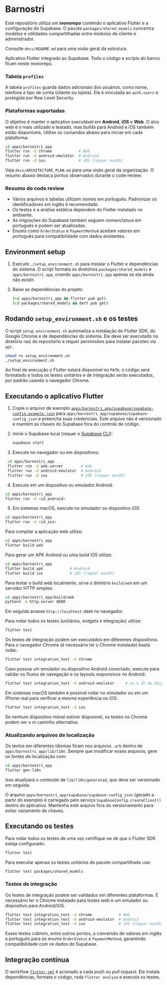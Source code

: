 # Barnostri

Este repositório utiliza um **monorepo** contendo o aplicativo Flutter e a
configuração do Supabase. O pacote `packages/shared_models` concentra modelos e
utilidades compartilhadas entre módulos de cliente e administrador.

Consulte `docs/README.md` para uma visão geral da estrutura.

Aplicativo Flutter integrado ao Supabase. Todo o código e scripts do banco ficam neste monorepo.

### Tabela `profiles`

A tabela `profiles` guarda dados adicionais dos usuários, como nome, telefone e tipo de conta (cliente ou lojista). Ela é vinculada ao `auth.users` e protegida por Row Level Security.

### Plataformas suportadas

O objetivo é manter o aplicativo executável em **Android**, **iOS** e **Web**. O alvo web é o mais utilizado e testado, mas builds para Android e iOS também estão disponíveis. Utilize os comandos abaixo para iniciar em cada plataforma:

```bash
cd apps/barnostri_app
flutter run -d chrome            # Web
flutter run -d android-emulator  # Android
flutter run -d ios               # iOS (requer macOS)
```


Veja `docs/ARCHITECTURE_PLAN.md` para uma visão geral da organização. O resumo abaixo destaca pontos observados durante o code review.

### Resumo do code review

- Vários arquivos e tabelas utilizam nomes em português. Padronizar os identificadores em inglês é recomendado.
- Os testes e a análise estática dependem do Flutter instalado no ambiente.
- As migrações do Supabase também seguem nomenclatura em português e podem ser atualizadas.
- Enums como `OrderStatus` e `PaymentMethod` aceitam valores em português para compatibilidade com dados existentes.

## Environment setup

1. Execute `./setup_environment.sh` para instalar o Flutter e dependências do sistema. O script formata os diretórios `packages/shared_models` e `apps/barnostri_app`, criando `apps/barnostri_app` apenas se ela ainda não existir.
2. Baixe as dependências do projeto:

   ```bash
   (cd apps/barnostri_app && flutter pub get)
   (cd packages/shared_models && dart pub get)
   ```

## Rodando `setup_environment.sh` e os testes

O script `setup_environment.sh` automatiza a instalação do Flutter SDK, do Google Chrome e de dependências do sistema. Ele deve ser executado no diretório raiz do repositório e requer permissões para instalar pacotes via `apt`.

```bash
chmod +x setup_environment.sh
./setup_environment.sh
```

Ao final da execução o Flutter estará disponível no `PATH`, o código será formatado e todos os testes unitários e de integração serão executados, por padrão usando o navegador Chrome.

## Executando o aplicativo Flutter

1. Copie o arquivo de exemplo [`apps/barnostri_app/supabase/supabase-config.example.json`](apps/barnostri_app/supabase/supabase-config.example.json)
   para `apps/barnostri_app/supabase/supabase-config.json` e preencha suas credenciais.
   Este arquivo não é versionado e mantém as chaves do Supabase fora do controle de código.
2. Inicie o Supabase local (requer o [Supabase CLI](https://supabase.com/docs/guides/cli)):

   ```bash
   supabase start
   ```
3. Execute no navegador ou em dispositivos:

 ```bash
  cd apps/barnostri_app
  flutter run -d web-server        # web
  flutter run -d android-emulator  # Android
  flutter run -d ios               # iOS (requer macOS)
  ```
4. Execute em um dispositivo ou emulador Android:

```bash
cd apps/barnostri_app
flutter run -d <id_android>
```
5. Em sistemas macOS, execute no simulador ou dispositivo iOS:

```bash
cd apps/barnostri_app
flutter run -d <id_ios>
```

Para compilar a aplicação web utilize:

```bash
cd apps/barnostri_app
flutter build web
```

Para gerar um APK Android ou uma build iOS utilize:

```bash
cd apps/barnostri_app
flutter build apk            # Android
flutter build ios            # iOS (requer macOS)
```

Para testar o build web localmente, sirva o diretório `build/web` em um servidor
HTTP simples:

```bash
cd apps/barnostri_app/build/web
python3 -m http.server 8080
```

Em seguida acesse `http://localhost:8080` no navegador.

Para rodar todos os testes (unitários, widgets e integração) utilize:

```bash
flutter test
```

Os testes de integração podem ser executados em diferentes dispositivos. Para o
navegador Chrome (é necessário ter o Chrome instalado) basta rodar:

```bash
flutter test integration_test -d chrome
```

Caso possua um emulador ou dispositivo Android conectado, execute para validar 
os fluxos de navegação e os layouts responsivos no Android:

```bash
flutter test integration_test -d android-emulator     # ou o ID do dispositivo
```

Em sistemas macOS também é possível rodar no simulador ou em um iPhone real 
para verificar a mesma experiência no iOS:

```bash
flutter test integration_test -d ios
```

Se nenhum dispositivo móvel estiver disponível, os testes no Chrome podem ser u
m caminho alternativo.

### Atualizando arquivos de localização

Os textos em diferentes idiomas ficam nos arquivos `.arb` dentro de
`apps/barnostri_app/lib/l10n`. Sempre que modificar esses arquivos, gere os
fontes de localização com:

```bash
cd apps/barnostri_app
flutter gen-l10n
```

Isso atualizará o conteúdo de `lib/l10n/generated`, que deve ser versionado em
seguida.

O arquivo `apps/barnostri_app/supabase/supabase-config.json` (gerado a partir do exemplo) é carregado pelo serviço `SupabaseConfig.createClient()` dentro do aplicativo.
Mantenha este arquivo fora do versionamento para evitar vazamento de chaves.

## Executando os testes

Para rodar todos os testes de uma vez certifique-se de que o Flutter SDK esteja configurado:

```bash
flutter test
```

Para executar apenas os testes unitários do pacote compartilhado use:

```bash
flutter test packages/shared_models
```

### Testes de integração

Os testes de integração podem ser validados em diferentes plataformas. É necessário ter o Chrome instalado para testes web e um emulador ou dispositivo para Android/iOS.

```bash
flutter test integration_test -d chrome            # Web
flutter test integration_test -d android-emulator  # Android
flutter test integration_test -d ios               # iOS (requer macOS)
```

Esses testes cobrem, entre outros pontos, a conversão de valores em inglês e português para os enums `OrderStatus` e `PaymentMethod`, garantindo compatibilidade com os dados do Supabase.

## Integração contínua

O workflow [`flutter.yml`](.github/workflows/flutter.yml) é acionado a cada *push* ou *pull request*. Ele instala dependências, formata o código, roda `flutter analyze` e executa os testes.
